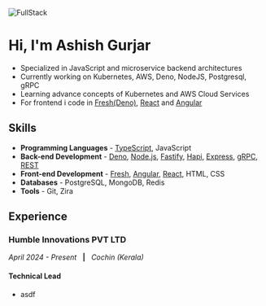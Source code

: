 ![FullStack](https://miro.medium.com/v2/resize:fit:828/format:webp/1*yw0TnheAGN-LPneDaTlaxw.gif)

# Hi, I'm Ashish Gurjar
- Specialized in JavaScript and microservice backend architectures 
- Currently working on Kubernetes, AWS, Deno, NodeJS, Postgresql, gRPC
- Learning advance concepts of Kubernetes and AWS Cloud Services
- For frontend i code in [Fresh(Deno)](https://fresh.deno.dev), [React](https://react.dev) and [Angular](https://angular.dev) 

## Skills
- **Programming Languages** - [TypeScript](https://www.typescriptlang.org), JavaScript
- **Back-end Development** - [Deno](https://deno.com), [Node.js](https://nodejs.org), [Fastify](https://fastify.dev), [Hapi](https://hapi.dev), [Express](https://expressjs.com), [gRPC](https://grpc.io), [REST](https://en.wikipedia.org/wiki/REST)
- **Front-end Development** - [Fresh](https://fresh.deno.dev), [Angular](https://angular.dev), [React](https://react.dev), HTML, CSS
- **Databases** - PostgreSQL, MongoDB, Redis
- **Tools** - Git, Zira

## Experience

### Humble Innovations PVT LTD
_April 2024 - Present_ &nbsp; **|** &nbsp; _Cochin (Kerala)_
#### Technical Lead
- asdf